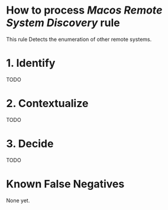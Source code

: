 # How to process *Macos Remote System Discovery* rule
This rule Detects the enumeration of other remote systems.

# 1. Identify
TODO

# 2. Contextualize
TODO

# 3. Decide
TODO

# Known False Negatives
None yet.
